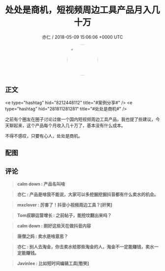 <h1 align="center">处处是商机，短视频周边工具产品月入几十万</h1>
<p align="center">
    <a>亦仁 / 2018-05-09 15:06:06 &#43;0000 UTC</a>
</p>

<div align="center">
    <img src="https://images.zsxq.com/Fn3NQqCN8nuGF86yZPXSbEsl0mb3?e=1590940799&amp;token=kIxbL07-8jAj8w1n4s9zv64FuZZNEATmlU_Vm6zD:pfbNc8W3hS0oYG_hyXXh_rHMHuc=" width="100" height="100" style="border:1px solid;border-radius:50%; color:#ffffff"/>
</div>

## 正文

<div>
&lt;e type=&#34;hashtag&#34; hid=&#34;8212448112&#34; title=&#34;#案例分享#&#34; /&gt;  &lt;e type=&#34;hashtag&#34; hid=&#34;281811281281&#34; title=&#34;#处处是商机#&#34; /&gt;  

之前有个圈友在圈子讨论过做一个国内短视频周边工具产品，我也提了些建议，今天聊起来，这个产品每个月收入几十万了，基本没有什么成本。

不得不感叹，只要有心人，处处是商机。
</div>

## 配图
<div class="image" align="center">

</div>

## 评论

<div align="left">
<div>

<blockquote >
<span> <strong>calm down : 产品名叫啥 </strong></span>
</blockquote>

<blockquote >
<span> <strong>亦仁 : 产品是啥我不能说，大家可以多挖掘挖掘抖音都有什么卖水的机会。 </strong></span>
</blockquote>

<blockquote >
<span> <strong>mxclover : 厉害了！抖音小视频周边工具？[奸笑] </strong></span>
</blockquote>

<blockquote >
<span> <strong>Tom叔聊运营增长 : 之前帖子，能挖坟翻出来吗？ </strong></span>
</blockquote>

<blockquote >
<span> <strong>calm down : 刚好这些天在做抖音内容 </strong></span>
</blockquote>

<blockquote >
<span> <strong>唐僧之妈 : 卖水是啥意思？ </strong></span>
</blockquote>

<blockquote >
<span> <strong>亦仁 : 别人去淘金，你去卖水给那些淘金的人，淘金不一定能赚钱，卖水一定能赚钱。 </strong></span>
</blockquote>

<blockquote >
<span> <strong>Javinlee : 比如短时间编辑工具[憨笑] </strong></span>
</blockquote>

</div>
</div>
